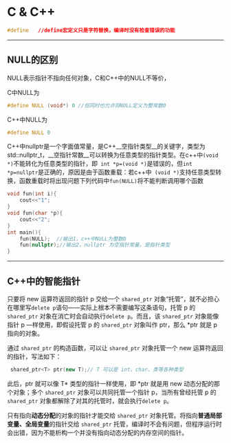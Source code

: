 # C & C++

```c++
#define   //define宏定义只是字符替换，编译时没有检查错误的功能
```

***

## NULL的区别

NULL表示指针不指向任何对象，C和C++中的NULL不等价，

C中NULL为

```c
#define NULL (void*) 0 //但同时也允许将NULL定义为整常数0
```

C++中NULL为

```c++
#define NULL 0
```

C++中nullptr是一个字面值常量，是C++__空指针类型__的关键字，类型为std::nullptr_t，__空指针常数__可以转换为任意类型的指针类型。在c++中`(void *)`不能转化为任意类型的指针，即` int *p=(void *)`是错误的，但`int *p=nullptr`是正确的，原因是由于函数重载：若c++中` (void *)`支持任意类型转换，函数重载时将出现问题下列代码中`fun(NULL)`将不能判断调用哪个函数

```c++
void fun(int i){
    cout<<"1";
}
void fun(char *p){
    cout<<"2";
}
int main(){
	fun(NULL);  //输出1，c++中NULL为整数0
	fun(nullptr);//输出2，nullptr 为空指针常量。是指针类型
}
```

***

## C++中的智能指针

只要将 new 运算符返回的指针 p 交给一个 `shared_ptr` 对象“托管”，就不必担心在哪里写`delete p`语句——实际上根本不需要编写这条语句，托管 p 的 `shared_ptr` 对象在消亡时会自动执行`delete p`。而且，该 `shared_ptr` 对象能像指针 p —样使用，即假设托管 p 的 `shared_ptr` 对象叫作 ptr，那么 *ptr 就是 p 指向的对象。

通过 `shared_ptr` 的构造函数，可以让 `shared_ptr` 对象托管一个 new 运算符返回的指针，写法如下：

```c++
 shared_ptr<T> ptr(new T);// T 可以是 int、char、类等各种类型
```

此后，ptr 就可以像 T* 类型的指针一样使用，即 *ptr 就是用 new 动态分配的那个对象；多个 `shared_ptr` 对象可以共同托管一个指针 p，当所有曾经托管 p 的 `shared_ptr` 对象都解除了对其的托管时，就会执行`delete p`。

只有指向**动态分配**的对象的指针才能交给 `shared_ptr` 对象托管。将指向**普通局部变量、全局变量**的指针交给 `shared_ptr` 托管，编译时不会有问题，但程序运行时会出错，因为不能析构一个并没有指向动态分配的内存空间的指针。


